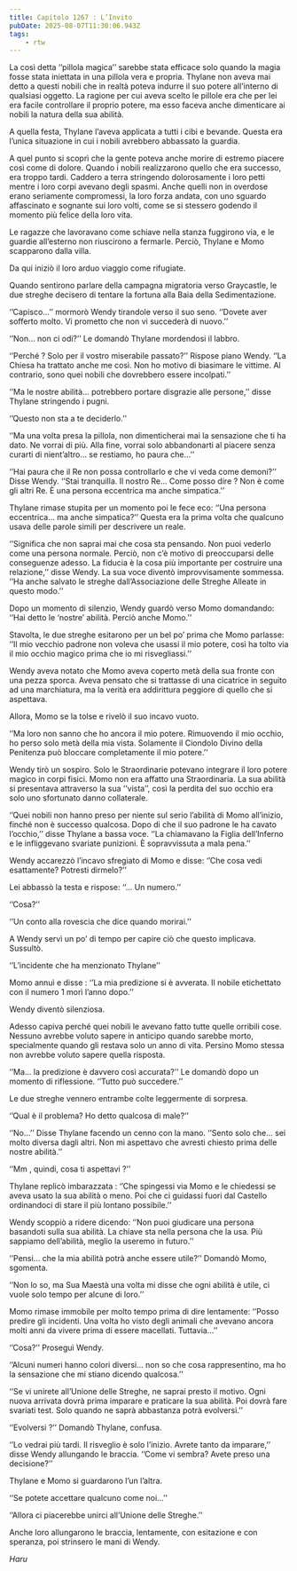 ```yaml
---
title: Capitolo 1267 : L’Invito
pubDate: 2025-08-07T11:30:06.943Z
tags:
    - rtw
---
```



La così detta ‘’pillola magica’’ sarebbe stata efficace solo quando la magia fosse stata iniettata in una pillola vera e propria. Thylane non aveva mai detto a questi nobili che in realtà poteva indurre il suo potere all’interno di qualsiasi oggetto. La ragione per cui aveva scelto le pillole era che per lei era facile controllare il proprio potere, ma esso faceva anche dimenticare ai nobili la natura della sua abilità.


A quella festa, Thylane l’aveva applicata a tutti i cibi e bevande. Questa era l’unica situazione in cui i nobili avrebbero abbassato la guardia.


A quel punto si scoprì che la gente poteva anche morire di estremo piacere così come di dolore. Quando i nobili realizzarono quello che era successo, era troppo tardi. Caddero a terra stringendo dolorosamente i loro petti mentre i loro corpi avevano degli spasmi. Anche quelli non in overdose erano seriamente compromessi, la loro forza andata, con uno sguardo affascinato e sognante sui loro volti, come se si stessero godendo il momento più felice della loro vita.


Le ragazze che lavoravano come schiave nella stanza fuggirono via, e le guardie all’esterno non riuscirono a fermarle. Perciò, Thylane e Momo scapparono dalla villa.


Da qui iniziò il loro arduo viaggio come rifugiate.


Quando sentirono parlare della campagna migratoria verso Graycastle, le due streghe decisero di tentare la fortuna alla Baia della Sedimentazione.


‘’Capisco…’’ mormorò Wendy tirandole verso il suo seno. ‘’Dovete aver sofferto molto. Vi prometto che non vi succederà di nuovo.’’


‘’Non… non ci odi?’’ Le domandò Thylane mordendosi il labbro.


‘’Perché ? Solo per il vostro miserabile passato?’’ Rispose piano Wendy. ‘’La Chiesa ha trattato anche me così. Non ho motivo di biasimare le vittime. Al contrario, sono quei nobili che dovrebbero essere incolpati.’’


‘’Ma le nostre abilità… potrebbero portare disgrazie alle persone,’’ disse Thylane stringendo i pugni.


‘’Questo non sta a te deciderlo.’’


‘’Ma una volta presa la pillola, non dimenticherai mai la sensazione che ti ha dato. Ne vorrai di più. Alla fine, vorrai solo abbandonarti al piacere senza curarti di nient’altro… se restiamo, ho paura che…’’


‘’Hai paura che il Re non possa controllarlo e che vi veda come demoni?’’ Disse Wendy. ‘’Stai tranquilla. Il nostro Re… Come posso dire ? Non è come gli altri Re. È una persona eccentrica ma anche simpatica.’’


Thylane rimase stupita per un momento poi le fece eco: ‘’Una persona eccentrica… ma anche simpatica?’’ Questa era la prima volta che qualcuno usava delle parole simili per descrivere un reale.


‘’Significa che non saprai mai che cosa sta pensando. Non puoi vederlo come una persona normale. Perciò, non c’è motivo di preoccuparsi delle conseguenze adesso. La fiducia è la cosa più importante per costruire una relazione,’’ disse Wendy. La sua voce diventò improvvisamente sommessa. ‘’Ha anche salvato le streghe dall’Associazione delle Streghe Alleate in questo modo.’’


Dopo un momento di silenzio, Wendy guardò verso Momo domandando: ‘’Hai detto le ‘nostre’ abilità. Perciò anche Momo.’’


Stavolta, le due streghe esitarono per un bel po’ prima che Momo parlasse: ‘’Il mio vecchio padrone non voleva che usassi il mio potere, così ha tolto via il mio occhio magico prima che io mi risvegliassi.’’


Wendy aveva notato che Momo aveva coperto metà della sua fronte con una pezza sporca. Aveva pensato che si trattasse di una cicatrice in seguito ad una marchiatura, ma la verità era addirittura peggiore di quello che si aspettava.


Allora, Momo se la tolse e rivelò il suo incavo vuoto.


‘’Ma loro non sanno che ho ancora il mio potere. Rimuovendo il mio occhio, ho perso solo metà della mia vista. Solamente il Ciondolo Divino della Penitenza può bloccare completamente il mio potere.’’


Wendy tirò un sospiro. Solo le Straordinarie potevano integrare il loro potere magico in corpi fisici. Momo non era affatto una Straordinaria. La sua abilità si presentava attraverso la sua ‘’vista’’, così la perdita del suo occhio era solo uno sfortunato danno collaterale.


‘’Quei nobili non hanno preso per niente sul serio l’abilità di Momo all’inizio, finché non è successo qualcosa. Dopo di che il suo padrone le ha cavato l’occhio,’’ disse Thylane a bassa voce. ‘’La chiamavano la Figlia dell’Inferno e le infliggevano svariate punizioni. È sopravvissuta a mala pena.’’


Wendy accarezzò l’incavo sfregiato di Momo e disse: ‘’Che cosa vedi esattamente? Potresti dirmelo?’’


Lei abbassò la testa e rispose: ‘’… Un numero.’’


‘’Cosa?’’


‘’Un conto alla rovescia che dice quando morirai.’’


A Wendy servì un po’ di tempo per capire ciò che questo implicava. Sussultò.


‘’L’incidente che ha menzionato Thylane’’


Momo annuì e disse : ‘’La mia predizione si è avverata. Il nobile etichettato con il numero 1 morì l’anno dopo.’’


Wendy diventò silenziosa.


Adesso capiva perché quei nobili le avevano fatto tutte quelle orribili cose. Nessuno avrebbe voluto sapere in anticipo quando sarebbe morto, specialmente quando gli restava solo un anno di vita. Persino Momo stessa non avrebbe voluto sapere quella risposta.


‘’Ma… la predizione è davvero così accurata?’’ Le domandò dopo un momento di riflessione. ‘’Tutto può succedere.’’


Le due streghe vennero entrambe colte leggermente di sorpresa.


‘’Qual è il problema? Ho detto qualcosa di male?’’


‘’No…’’ Disse Thylane facendo un cenno con la mano. ‘’Sento solo che… sei molto diversa dagli altri. Non mi aspettavo che avresti chiesto prima delle nostre abilità.’’


‘’Mm , quindi, cosa ti aspettavi ?’’


Thylane replicò imbarazzata : ‘’Che spingessi via Momo e le chiedessi se aveva usato la sua abilità o meno. Poi che ci guidassi fuori dal Castello ordinandoci di stare il più lontano possibile.’’


Wendy scoppiò a ridere dicendo: ‘’Non puoi giudicare una persona basandoti sulla sua abilità. La chiave sta nella persona che la usa. Più sappiamo dell’abilità, meglio la useremo in futuro.’’


‘’Pensi… che la mia abilità potrà anche essere utile?’’ Domandò Momo, sgomenta.


‘’Non lo so, ma Sua Maestà una volta mi disse che ogni abilità è utile, ci vuole solo tempo per alcune di loro.’’


Momo rimase immobile per molto tempo prima di dire lentamente: ‘’Posso predire gli incidenti. Una volta ho visto degli animali che avevano ancora molti anni da vivere prima di essere macellati. Tuttavia…’’


‘’Cosa?’’ Proseguì Wendy.


‘’Alcuni numeri hanno colori diversi… non so che cosa rappresentino, ma ho la sensazione che mi stiano dicendo qualcosa.’’


‘’Se vi unirete all’Unione delle Streghe, ne saprai presto il motivo. Ogni nuova arrivata dovrà prima imparare e praticare la sua abilità. Poi dovrà fare svariati test. Solo quando ne saprà abbastanza potrà evolversi.’’


‘’Evolversi ?’’ Domandò Thylane, confusa.


‘’Lo vedrai più tardi. Il risveglio è solo l’inizio. Avrete tanto da imparare,’’ disse Wendy allungando le braccia. ‘’Come vi sembra? Avete preso una decisione?’’


Thylane e Momo si guardarono l’un l’altra.


‘’Se potete accettare qualcuno come noi…’’


‘’Allora ci piacerebbe unirci all’Unione delle Streghe.’’


Anche loro allungarono le braccia, lentamente, con esitazione e con speranza, poi strinsero le mani di Wendy.


<em>Haru</em>
                                


                                



